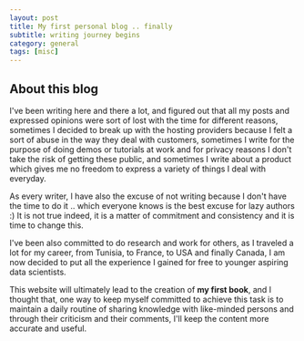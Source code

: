 ```yaml
---
layout: post
title: My first personal blog .. finally
subtitle: writing journey begins
category: general
tags: [misc]
---
```


## About this blog

I've been writing here and there a lot, and figured out that all my posts and expressed opinions were sort of lost with the time for different reasons, sometimes I decided to break up with the hosting providers because I felt a sort of abuse in the way they deal with customers, sometimes I write for the purpose of doing demos or tutorials at work and for privacy reasons I don't take the risk of getting these public, and sometimes I write about a product which gives me no freedom to express a variety of things I deal with everyday.

As every writer, I have also the excuse of not writing because I don't have the time to do it .. which everyone knows is the best excuse for lazy authors :) It is not true indeed, it is a matter of commitment and consistency and it is time to change this.

I've been also committed to do research and work for others, as I traveled a lot for my career, from Tunisia, to France, to USA and finally Canada, I am now decided to put all the experience I gained for free to younger aspiring data scientists.

This website will ultimately lead to the creation of **my first book**, and I thought that, one way to keep myself committed to achieve this task is to maintain a daily routine of sharing knowledge with like-minded persons and through their criticism and their comments, I'll keep the content more accurate and useful.
